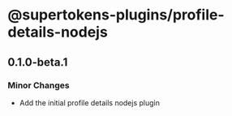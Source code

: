 # @supertokens-plugins/profile-details-nodejs

## 0.1.0-beta.1

### Minor Changes

- Add the initial profile details nodejs plugin
